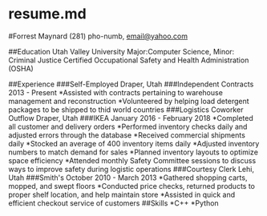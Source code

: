 # resume.md
#Forrest Maynard
(281) pho-numb, email@yahoo.com

##Education
Utah Valley University
Major:Computer Science, Minor: Criminal Justice
Certified Occupational Safety and Health Administration (OSHA)

##Experience
###Self-Employed
Draper, Utah
###Independent Contracts
2013 - Present
*Assisted with contracts pertaining to warehouse management and reconstruction
*Volunteered by helping load detergent packages to be shipped to thid world countries
###Logistics Coworker Outflow
Draper, Utah
###IKEA
January 2016 - February 2018
*Completed all customer and delivery orders
*Performed inventory checks daily and adjusted errors through the database
*Received commercial shipments daily
*Stocked an average of 400 inventory items daily
*Adjusted inventory numbers to match demand for sales
*Planned inventory layouts to optimize space efficiency
*Attended monthly Safety Committee sessions to discuss ways to improve safety during logistic operations
###Courtesy Clerk
Lehi, Utah
###Smith's
October 2010 - March 2013
*Gathered shopping carts, mopped, and swept floors
*Conducted price checks, returned products to proper shelf location, and help maintain store
*Assisted in quick and efficient checkout service of customers
##Skills
*C++
*Python
